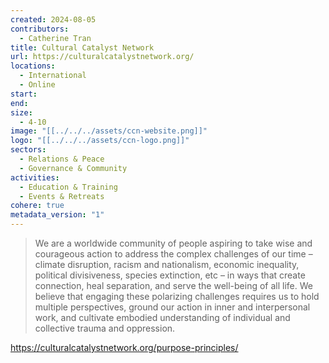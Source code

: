 ```yaml
---
created: 2024-08-05
contributors:
  - Catherine Tran
title: Cultural Catalyst Network
url: https://culturalcatalystnetwork.org/
locations:
  - International
  - Online
start: 
end: 
size:
  - 4-10
image: "[[../../../assets/ccn-website.png]]"
logo: "[[../../../assets/ccn-logo.png]]"
sectors:
  - Relations & Peace
  - Governance & Community
activities:
  - Education & Training
  - Events & Retreats
cohere: true
metadata_version: "1"
---
```

>We are a worldwide community of people aspiring to take wise and courageous action to address the complex challenges of our time – climate disruption, racism and nationalism, economic inequality, political divisiveness, species extinction, etc – in ways that create connection, heal separation, and serve the well-being of all life. We believe that engaging these polarizing challenges requires us to hold multiple perspectives, ground our action in inner and interpersonal work, and cultivate embodied understanding of individual and collective trauma and oppression.

https://culturalcatalystnetwork.org/purpose-principles/











